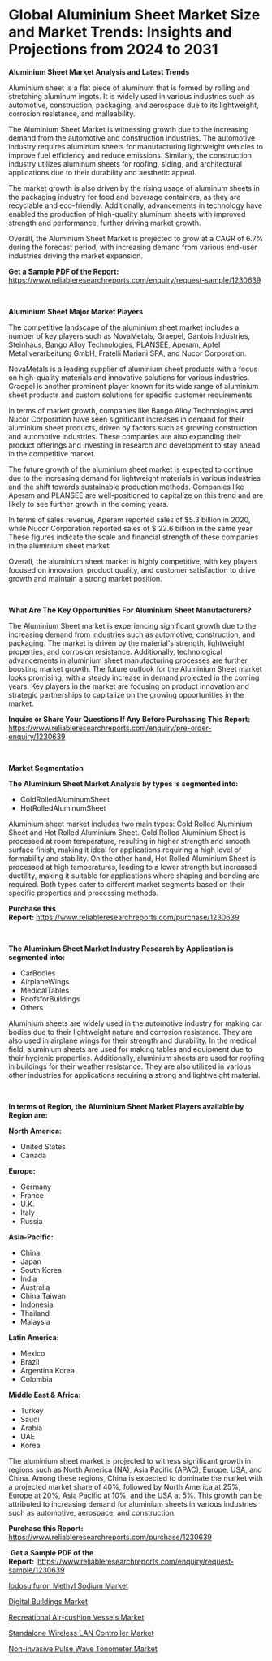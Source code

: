 <p><h1>Global Aluminium Sheet Market Size and Market Trends: Insights and Projections from 2024 to 2031</h1></p><p><strong>Aluminium Sheet Market Analysis and Latest Trends</strong></p>
<p><p>Aluminium sheet is a flat piece of aluminum that is formed by rolling and stretching aluminum ingots. It is widely used in various industries such as automotive, construction, packaging, and aerospace due to its lightweight, corrosion resistance, and malleability.</p><p>The Aluminium Sheet Market is witnessing growth due to the increasing demand from the automotive and construction industries. The automotive industry requires aluminum sheets for manufacturing lightweight vehicles to improve fuel efficiency and reduce emissions. Similarly, the construction industry utilizes aluminum sheets for roofing, siding, and architectural applications due to their durability and aesthetic appeal.</p><p>The market growth is also driven by the rising usage of aluminum sheets in the packaging industry for food and beverage containers, as they are recyclable and eco-friendly. Additionally, advancements in technology have enabled the production of high-quality aluminum sheets with improved strength and performance, further driving market growth.</p><p>Overall, the Aluminium Sheet Market is projected to grow at a CAGR of 6.7% during the forecast period, with increasing demand from various end-user industries driving the market expansion.</p></p>
<p><strong>Get a Sample PDF of the Report:&nbsp;</strong> <a href="https://www.reliableresearchreports.com/enquiry/request-sample/1230639">https://www.reliableresearchreports.com/enquiry/request-sample/1230639</a></p>
<p>&nbsp;</p>
<p><strong>Aluminium Sheet Major Market Players</strong></p>
<p><p>The competitive landscape of the aluminium sheet market includes a number of key players such as NovaMetals, Graepel, Gantois Industries, Steinhaus, Bango Alloy Technologies, PLANSEE, Aperam, Apfel Metallverarbeitung GmbH, Fratelli Mariani SPA, and Nucor Corporation. </p><p>NovaMetals is a leading supplier of aluminium sheet products with a focus on high-quality materials and innovative solutions for various industries. Graepel is another prominent player known for its wide range of aluminium sheet products and custom solutions for specific customer requirements. </p><p>In terms of market growth, companies like Bango Alloy Technologies and Nucor Corporation have seen significant increases in demand for their aluminium sheet products, driven by factors such as growing construction and automotive industries. These companies are also expanding their product offerings and investing in research and development to stay ahead in the competitive market.</p><p>The future growth of the aluminium sheet market is expected to continue due to the increasing demand for lightweight materials in various industries and the shift towards sustainable production methods. Companies like Aperam and PLANSEE are well-positioned to capitalize on this trend and are likely to see further growth in the coming years.</p><p>In terms of sales revenue, Aperam reported sales of $5.3 billion in 2020, while Nucor Corporation reported sales of $ 22.6 billion in the same year. These figures indicate the scale and financial strength of these companies in the aluminium sheet market. </p><p>Overall, the aluminium sheet market is highly competitive, with key players focused on innovation, product quality, and customer satisfaction to drive growth and maintain a strong market position.</p></p>
<p>&nbsp;</p>
<p><strong>What Are The Key Opportunities For Aluminium Sheet Manufacturers?</strong></p>
<p><p>The Aluminium Sheet market is experiencing significant growth due to the increasing demand from industries such as automotive, construction, and packaging. The market is driven by the material's strength, lightweight properties, and corrosion resistance. Additionally, technological advancements in aluminium sheet manufacturing processes are further boosting market growth. The future outlook for the Aluminium Sheet market looks promising, with a steady increase in demand projected in the coming years. Key players in the market are focusing on product innovation and strategic partnerships to capitalize on the growing opportunities in the market.</p></p>
<p><strong>Inquire or Share Your Questions If Any Before Purchasing This Report:</strong> <a href="https://www.reliableresearchreports.com/enquiry/pre-order-enquiry/1230639">https://www.reliableresearchreports.com/enquiry/pre-order-enquiry/1230639</a></p>
<p>&nbsp;</p>
<p><strong>Market Segmentation</strong></p>
<p><strong>The Aluminium Sheet Market Analysis by types is segmented into:</strong></p>
<p><ul><li>ColdRolledAluminumSheet</li><li>HotRolledAluminumSheet</li></ul></p>
<p><p>Aluminium sheet market includes two main types: Cold Rolled Aluminium Sheet and Hot Rolled Aluminium Sheet. Cold Rolled Aluminium Sheet is processed at room temperature, resulting in higher strength and smooth surface finish, making it ideal for applications requiring a high level of formability and stability. On the other hand, Hot Rolled Aluminium Sheet is processed at high temperatures, leading to a lower strength but increased ductility, making it suitable for applications where shaping and bending are required. Both types cater to different market segments based on their specific properties and processing methods.</p></p>
<p><strong>Purchase this Report:&nbsp;</strong><a href="https://www.reliableresearchreports.com/purchase/1230639">https://www.reliableresearchreports.com/purchase/1230639</a></p>
<p>&nbsp;</p>
<p><strong>The Aluminium Sheet Market Industry Research by Application is segmented into:</strong></p>
<p><ul><li>CarBodies</li><li>AirplaneWings</li><li>MedicalTables</li><li>RoofsforBuildings</li><li>Others</li></ul></p>
<p><p>Aluminium sheets are widely used in the automotive industry for making car bodies due to their lightweight nature and corrosion resistance. They are also used in airplane wings for their strength and durability. In the medical field, aluminium sheets are used for making tables and equipment due to their hygienic properties. Additionally, aluminium sheets are used for roofing in buildings for their weather resistance. They are also utilized in various other industries for applications requiring a strong and lightweight material.</p></p>
<p>&nbsp;</p>
<p><strong>In terms of Region, the Aluminium Sheet Market Players available by Region are:</strong></p>
<p>
    <p> <strong> North America: </strong>
        <ul>
            <li>United States</li>
            <li>Canada</li>
        </ul>
        </p> 
    <p> <strong> Europe: </strong>
        <ul>
            <li>Germany</li>
            <li>France</li>
            <li>U.K.</li>
            <li>Italy</li>
            <li>Russia</li>
        </ul>
        </p> 
    <p> <strong> Asia-Pacific: </strong>
        <ul>
            <li>China</li>
            <li>Japan</li>
            <li>South Korea</li>
            <li>India</li>
            <li>Australia</li>
            <li>China Taiwan</li>
            <li>Indonesia</li>
            <li>Thailand</li>
            <li>Malaysia</li>
        </ul>
        </p> 
    <p> <strong> Latin America: </strong>
        <ul>
            <li>Mexico</li>
            <li>Brazil</li>
            <li>Argentina Korea</li>
            <li>Colombia</li>
        </ul>
        </p> 
    <p> <strong> Middle East & Africa: </strong>
        <ul>
            <li>Turkey</li>
            <li>Saudi</li>
            <li>Arabia</li>
            <li>UAE</li>
            <li>Korea</li>
        </ul>
    </p>
    </p>
<p><p>The aluminium sheet market is projected to witness significant growth in regions such as North America (NA), Asia Pacific (APAC), Europe, USA, and China. Among these regions, China is expected to dominate the market with a projected market share of 40%, followed by North America at 25%, Europe at 20%, Asia Pacific at 10%, and the USA at 5%. This growth can be attributed to increasing demand for aluminium sheets in various industries such as automotive, aerospace, and construction.</p></p>
<p><strong>Purchase this Report: </strong><a href="https://www.reliableresearchreports.com/purchase/1230639">https://www.reliableresearchreports.com/purchase/1230639</a></p>
<p>&nbsp;<strong>Get a Sample PDF of the Report:&nbsp;&nbsp;</strong><a href="https://www.reliableresearchreports.com/enquiry/request-sample/1230639">https://www.reliableresearchreports.com/enquiry/request-sample/1230639</a></p>
<p><strong></strong></p>
<p><p><a href="https://github.com/dx0328/Market-Research-Report-List-1/blob/main/iodosulfuron-methyl-sodium-market.md">Iodosulfuron Methyl Sodium Market</a></p><p><a href="https://mire-aunt-385.notion.site/Digital-Buildings-Market-with-the-goal-of-estimating-the-market-size-and-future-growth-potential-of--11cd07c7aa8d45548ecd76636d0552c4">Digital Buildings Market</a></p><p><a href="https://issuu.com/reportprime-2/docs/recreational-air-cushion-vessels-market-size-2030.">Recreational Air-cushion Vessels Market</a></p><p><a href="https://view.publitas.com/reportprime-1/standalone-wireless-lan-controller-market-size-evaluating-its-market-trends-growth-and-projections-2023-2030/">Standalone Wireless LAN Controller Market</a></p><p><a href="https://view.publitas.com/reportprime-1/non-invasive-pulse-wave-tonometer-market-centers-on-aspects-such-as-market-growth-market-share-market-opportunity-and-projected-forecasts-spanning-from-2023-to-2030/">Non-invasive Pulse Wave Tonometer Market</a></p></p>